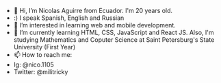 - 👋 Hi, I’m Nicolas Aguirre from Ecuador. I'm 20 years old.
- :) I speak Spanish, English and Russian
- 👀 I’m interested in learning web and mobile development. 
- 🌱 I’m currently learning HTML, CSS, JavaScript and React JS. Also, I'm studying Mathematics and Coputer Science at Saint Petersburg's State University (First Year)
- 📫 How to reach me:
- Ig: @nico.1105
- Twitter: @militricky

<!---
nicof1105/nicof1105 is a ✨ special ✨ repository because its `README.md` (this file) appears on your GitHub profile.
You can click the Preview link to take a look at your changes.
--->
